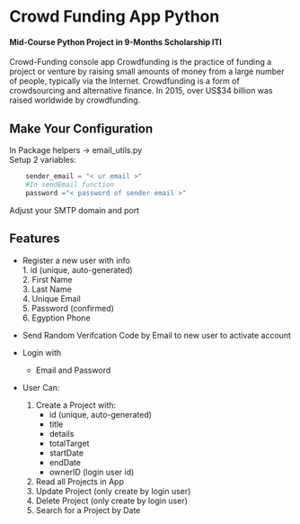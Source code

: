 
# Crowd Funding App Python

#### Mid-Course Python Project in 9-Months Scholarship ITI 
Crowd-Funding console app Crowdfunding is the practice of funding a project or venture by raising small amounts of money from a large number of people, typically via the Internet. Crowdfunding is a form of crowdsourcing and alternative finance. In 2015, over US$34 billion was raised worldwide by crowdfunding.

## Make Your Configuration
In Package helpers -> email_utils.py  
Setup 2 variables: 
```python
    sender_email = "< ur email >" 
    #In sendEmail function
    password ="< password of sender email >" 
```
Adjust your SMTP domain and port
## Features

- Register a new user with info <br>
        1. id (unique, auto-generated)<br>
        2. First Name <br>
        3. Last Name <br>
        4. Unique Email <br>
        5. Password (confirmed) <br>
        6. Egyption Phone <br>

- Send Random Verifcation Code by Email to new user to activate account
- Login with
    - Email and Password
- User Can:
    1. Create a Project with:
        - id (unique, auto-generated)
        - title
        - details
        - totalTarget
        - startDate
        - endDate
        - ownerID (login user id)
    2. Read all Projects in App
    3. Update Project (only create by login user)
    4. Delete Project (only create by login user)
    5. Search for a Project by Date


